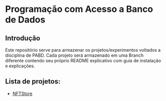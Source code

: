 # Programação com Acesso a Banco de Dados

## Introdução
Este repositório serve para armazenar os projetos/experimentos voltados a disciplina de PABD. Cada projeto será armazenado em uma Branch diferente contendo seu próprio README explicativo com guia de instalação e explicações.

## Lista de projetos:
- [NFTStore](https://github.com/Low043/PABD/tree/NFTStore)